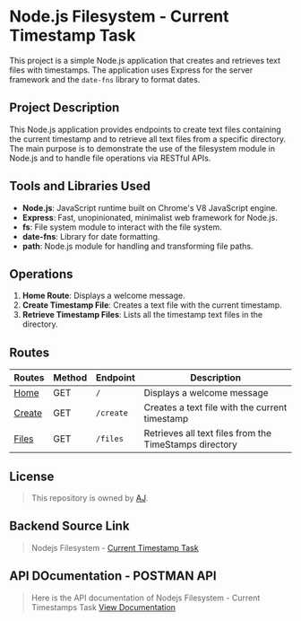 # Node.js Filesystem - Current Timestamp Task

This project is a simple Node.js application that creates and retrieves text files with timestamps. The application uses Express for the server framework and the `date-fns` library to format dates.

## Project Description

This Node.js application provides endpoints to create text files containing the current timestamp and to retrieve all text files from a specific directory. The main purpose is to demonstrate the use of the filesystem module in Node.js and to handle file operations via RESTful APIs.

## Tools and Libraries Used

- **Node.js**: JavaScript runtime built on Chrome's V8 JavaScript engine.
- **Express**: Fast, unopinionated, minimalist web framework for Node.js.
- **fs**: File system module to interact with the file system.
- **date-fns**: Library for date formatting.
- **path**: Node.js module for handling and transforming file paths.

## Operations

1. **Home Route**: Displays a welcome message.
2. **Create Timestamp File**: Creates a text file with the current timestamp.
3. **Retrieve Timestamp Files**: Lists all the timestamp text files in the directory.

## Routes

| **Routes**                                                              | **Method** | **Endpoint** | **Description**                                        |
| ----------------------------------------------------------------------- | ---------- | ------------ | ------------------------------------------------------ |
| <a href="https://nodejs-filesystem-fdcr.onrender.com/">Home</a>         | GET        | `/`          | Displays a welcome message                             |
| <a href="https://nodejs-filesystem-fdcr.onrender.com/create">Create</a> | GET        | `/create`    | Creates a text file with the current timestamp         |
| <a href="https://nodejs-filesystem-fdcr.onrender.com/files">Files</a>   | GET        | `/files`     | Retrieves all text files from the TimeStamps directory |

## License

> This repository is owned by <a href="https://github.com/Ajith-11399/nodejs-filesystem/tree/main">AJ</a>.

## Backend Source Link

> Nodejs Filesystem - <a href="https://nodejs-filesystem-fdcr.onrender.com/">Current Timestamp Task</a>

## API DOcumentation - POSTMAN API

> Here is the API documentation of Nodejs Filesystem - Current Timestamps Task
> <a href="https://documenter.getpostman.com/view/35036950/2sA3XLE4Hu">View Documentation</a>
